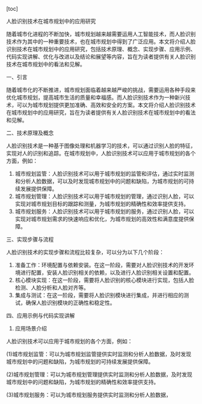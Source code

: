 
[toc]                    
                
                
人脸识别技术在城市规划中的应用研究

随着城市化进程的不断加快，城市规划越来越需要运用人工智能技术，而人脸识别技术作为其中的一种重要技术，也在城市规划中得到了广泛应用。本文将介绍人脸识别技术在城市规划中的应用研究，包括技术原理、概念、实现步骤、应用示例、代码实现讲解、优化与改进以及结论和展望等内容，旨在为读者提供有关人脸识别技术在城市规划中的看法和见解。

一、引言

随着城市化的不断推进，城市规划面临着越来越严峻的挑战，需要运用各种手段来优化城市规划，提高城市生活的质量和幸福感。而人脸识别技术作为一种新兴技术，可以为城市规划提供更加准确、高效和安全的方案。本文将介绍人脸识别技术在城市规划中的应用研究，旨在为读者提供有关人脸识别技术在城市规划中的看法和见解。

二、技术原理及概念

人脸识别技术是一种基于图像处理和机器学习的技术，可以通过识别人脸的特征，实现对人的识别和追踪。在城市规划中，人脸识别技术可以应用于城市规划的各个方面，例如：

1. 城市规划监管：人脸识别技术可以用于城市规划的监管和评估，通过实时监测和分析人脸数据，可以及时发现城市规划中的问题和缺陷，为城市规划的可持续发展提供保障。
2. 城市规划管理：人脸识别技术可以用于城市规划的管理，通过识别人脸，可以实现对城市规划目标的跟踪和测量，为城市规划的精确性和效率提供支持。
3. 城市规划服务：人脸识别技术可以用于城市规划的服务，通过识别人脸，可以实现对城市规划需求的快速响应和优化，为城市规划的高效性和满意度提供保障。

三、实现步骤与流程

人脸识别技术的实现步骤和流程比较复杂，可以分为以下几个阶段：

1. 准备工作：环境配置与依赖安装。在这一阶段，需要对人脸识别技术的开发环境进行配置，安装人脸识别相关的依赖，以及进行人脸识别相关设置和配置。
2. 核心模块实现：在这一阶段，需要将人脸识别的核心模块进行实现，包括人脸检测、人脸分析和人脸对齐等。
3. 集成与测试：在这一阶段，需要将人脸识别模块进行集成，并进行相应的测试，确保人脸识别模块的正确性和稳定性。

四、应用示例与代码实现讲解

1. 应用场景介绍

人脸识别技术可以应用于城市规划的各个方面，例如：

(1)城市规划监管：可以为城市规划监管提供实时监测和分析人脸数据，及时发现城市规划中的问题和缺陷，为城市规划的可持续发展提供保障。

(2)城市规划管理：可以为城市规划管理提供实时监测和分析人脸数据，及时发现城市规划中的问题和缺陷，为城市规划的精确性和效率提供支持。

(3)城市规划服务：可以为城市规划服务提供实时监测和分析人脸数据，

